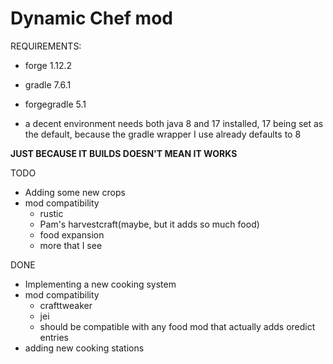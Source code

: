 # Dynamic Chef mod

REQUIREMENTS:
- forge 1.12.2
- gradle 7.6.1
- forgegradle 5.1

- a decent environment needs both java 8 and 17 installed, 17 being set as the default, because the gradle wrapper I use already defaults to 8

**JUST BECAUSE IT BUILDS DOESN'T MEAN IT WORKS**

TODO
- Adding some new crops
- mod compatibility
    - rustic
    - Pam's harvestcraft(maybe, but it adds so much food)
    - food expansion
    - more that I see


DONE
- Implementing a new cooking system
- mod compatibility
    - crafttweaker
    - jei
    - should be compatible with any food mod that actually adds oredict entries
- adding new cooking stations
